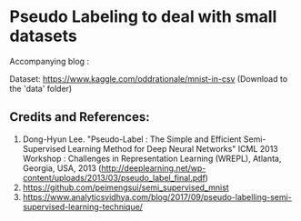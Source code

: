 # Pseudo Labeling to deal with small datasets

Accompanying blog : <URL>

Dataset: https://www.kaggle.com/oddrationale/mnist-in-csv
(Download to the 'data' folder)

## Credits and References:

1. Dong-Hyun Lee. "Pseudo-Label : The Simple and Efficient Semi-Supervised Learning Method for Deep Neural Networks" ICML 2013 Workshop : Challenges in Representation Learning (WREPL), Atlanta, Georgia, USA, 2013 (http://deeplearning.net/wp-content/uploads/2013/03/pseudo_label_final.pdf)
2. https://github.com/peimengsui/semi_supervised_mnist
3. https://www.analyticsvidhya.com/blog/2017/09/pseudo-labelling-semi-supervised-learning-technique/


